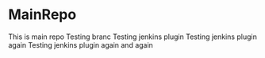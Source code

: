 MainRepo
========
This is main repo
Testing branc
Testing jenkins plugin
Testing jenkins plugin again
Testing jenkins plugin again and again
